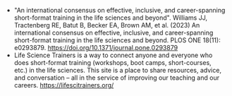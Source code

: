 - "An international consensus on effective, inclusive, and career-spanning short-format training in the life sciences and beyond". 
Williams JJ, Tractenberg RE, Batut B, Becker EA, Brown AM, et al. (2023) An international consensus on effective, inclusive, and career-spanning short-format training in the life sciences and beyond. PLOS ONE 18(11): e0293879. https://doi.org/10.1371/journal.pone.0293879
- Life Science Trainers is a way to connect anyone and everyone who does short-format training (workshops, boot camps, short-courses, etc.) in the life sciences. This site is a place to share resources, advice, and conversation – all in the service of improving our teaching and our careers. https://lifescitrainers.org/
